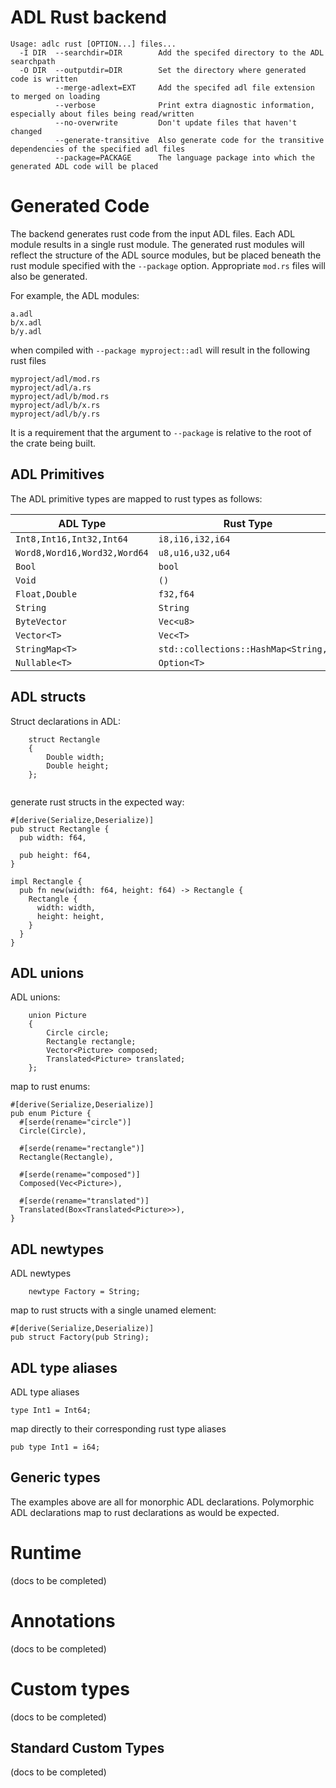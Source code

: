 # ADL Rust backend

```
Usage: adlc rust [OPTION...] files...
  -I DIR  --searchdir=DIR        Add the specifed directory to the ADL searchpath
  -O DIR  --outputdir=DIR        Set the directory where generated code is written
          --merge-adlext=EXT     Add the specifed adl file extension to merged on loading
          --verbose              Print extra diagnostic information, especially about files being read/written
          --no-overwrite         Don't update files that haven't changed
          --generate-transitive  Also generate code for the transitive dependencies of the specified adl files
          --package=PACKAGE      The language package into which the generated ADL code will be placed
```

# Generated Code

The backend generates rust code from the input ADL
files. Each ADL module results in a single rust module. The generated
rust modules will reflect the structure of the ADL source modules, but
be placed beneath the rust module specified with the `--package` option.
Appropriate `mod.rs` files will also be generated.

For example, the ADL modules:

```
a.adl
b/x.adl
b/y.adl
```

when compiled with `--package myproject::adl` will result in the following
rust files

```
myproject/adl/mod.rs
myproject/adl/a.rs
myproject/adl/b/mod.rs
myproject/adl/b/x.rs
myproject/adl/b/y.rs
```

It is a requirement that the argument to `--package` is relative
to the root of the crate being built.

## ADL Primitives

The ADL primitive types are mapped to rust types as follows:

| ADL Type                     | Rust Type                   |
|------------------------------|--------------------------------|
| `Int8,Int16,Int32,Int64`     | `i8,i16,i32,i64`|
| `Word8,Word16,Word32,Word64` | `u8,u16,u32,u64` |
| `Bool`                       | `bool`                         |
| `Void`                       | `()`                         |
| `Float,Double`               | `f32,f64`                 |
| `String`                     | `String`                  |
| `ByteVector`                 | `Vec<u8>`                   |
| `Vector<T>`                  | `Vec<T>`               |
| `StringMap<T>`               | `std::collections::HashMap<String,T>`      |
| `Nullable<T>`                | `Option<T>`                |

## ADL structs

Struct declarations in ADL:

```
    struct Rectangle
    {
        Double width;
        Double height;
    };
    
```

generate rust structs in the expected way:


```
#[derive(Serialize,Deserialize)]
pub struct Rectangle {
  pub width: f64,

  pub height: f64,
}

impl Rectangle {
  pub fn new(width: f64, height: f64) -> Rectangle {
    Rectangle {
      width: width,
      height: height,
    }
  }
}
```

## ADL unions

ADL unions:

```
    union Picture
    {
        Circle circle;
        Rectangle rectangle;
        Vector<Picture> composed;
        Translated<Picture> translated;
    };
```

map to rust enums:

```
#[derive(Serialize,Deserialize)]
pub enum Picture {
  #[serde(rename="circle")]
  Circle(Circle),

  #[serde(rename="rectangle")]
  Rectangle(Rectangle),

  #[serde(rename="composed")]
  Composed(Vec<Picture>),

  #[serde(rename="translated")]
  Translated(Box<Translated<Picture>>),
}

```

## ADL newtypes

ADL newtypes
```
    newtype Factory = String;
```

map to rust structs with a single unamed element:

```
#[derive(Serialize,Deserialize)]
pub struct Factory(pub String);
```

## ADL type aliases

ADL type aliases

```
type Int1 = Int64;
```

map directly to their corresponding rust type aliases

```
pub type Int1 = i64;
```

## Generic types

The examples above are all for monorphic ADL declarations. Polymorphic ADL declarations
map to rust declarations as would be expected.

# Runtime

(docs to be completed)

# Annotations

(docs to be completed)

# Custom types

(docs to be completed)

## Standard Custom Types

(docs to be completed)
